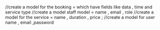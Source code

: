 //create a model for the booking  =  which have fields like data , time and service type
//create a model staff model = name , email , role
//create a model for the service  = name , duration , price ;
//create a model for user name , email ,password